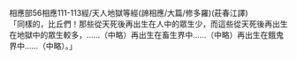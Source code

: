 相應部56相應111-113經/天人地獄等經(諦相應/大篇/修多羅)(莊春江譯)  
「同樣的，比丘們！那些從天死後再出生在人中的眾生少，而這些從天死後再出生在地獄中的眾生較多，……（中略）再出生在畜生界中……（中略）再出生在餓鬼界中……（中略）。」  
  
  
